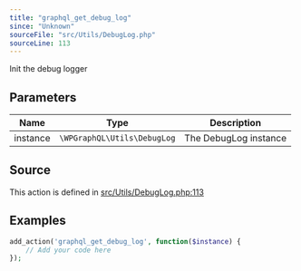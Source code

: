 ```yaml
---
title: "graphql_get_debug_log"
since: "Unknown"
sourceFile: "src/Utils/DebugLog.php"
sourceLine: 113
---
```



Init the debug logger

## Parameters

| Name | Type | Description |
|------|------|-------------|
| instance | `\WPGraphQL\Utils\DebugLog` | The DebugLog instance |


## Source

This action is defined in [src/Utils/DebugLog.php:113](https://github.com/wp-graphql/wp-graphql/blob/develop/src/Utils/DebugLog.php#L113)


## Examples

```php
add_action('graphql_get_debug_log', function($instance) {
    // Add your code here
});
```